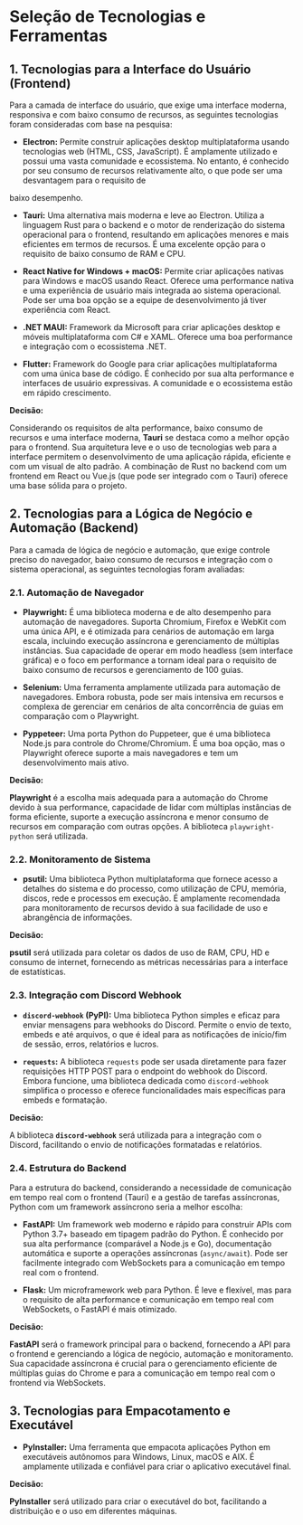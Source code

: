 
# Seleção de Tecnologias e Ferramentas

## 1. Tecnologias para a Interface do Usuário (Frontend)

Para a camada de interface do usuário, que exige uma interface moderna, responsiva e com baixo consumo de recursos, as seguintes tecnologias foram consideradas com base na pesquisa:

*   **Electron:** Permite construir aplicações desktop multiplataforma usando tecnologias web (HTML, CSS, JavaScript). É amplamente utilizado e possui uma vasta comunidade e ecossistema. No entanto, é conhecido por seu consumo de recursos relativamente alto, o que pode ser uma desvantagem para o requisito de 


baixo desempenho.

*   **Tauri:** Uma alternativa mais moderna e leve ao Electron. Utiliza a linguagem Rust para o backend e o motor de renderização do sistema operacional para o frontend, resultando em aplicações menores e mais eficientes em termos de recursos. É uma excelente opção para o requisito de baixo consumo de RAM e CPU.

*   **React Native for Windows + macOS:** Permite criar aplicações nativas para Windows e macOS usando React. Oferece uma performance nativa e uma experiência de usuário mais integrada ao sistema operacional. Pode ser uma boa opção se a equipe de desenvolvimento já tiver experiência com React.

*   **.NET MAUI:** Framework da Microsoft para criar aplicações desktop e móveis multiplataforma com C# e XAML. Oferece uma boa performance e integração com o ecossistema .NET.

*   **Flutter:** Framework do Google para criar aplicações multiplataforma com uma única base de código. É conhecido por sua alta performance e interfaces de usuário expressivas. A comunidade e o ecossistema estão em rápido crescimento.

**Decisão:**

Considerando os requisitos de alta performance, baixo consumo de recursos e uma interface moderna, **Tauri** se destaca como a melhor opção para o frontend. Sua arquitetura leve e o uso de tecnologias web para a interface permitem o desenvolvimento de uma aplicação rápida, eficiente e com um visual de alto padrão. A combinação de Rust no backend com um frontend em React ou Vue.js (que pode ser integrado com o Tauri) oferece uma base sólida para o projeto.




## 2. Tecnologias para a Lógica de Negócio e Automação (Backend)

Para a camada de lógica de negócio e automação, que exige controle preciso do navegador, baixo consumo de recursos e integração com o sistema operacional, as seguintes tecnologias foram avaliadas:

### 2.1. Automação de Navegador

*   **Playwright:** É uma biblioteca moderna e de alto desempenho para automação de navegadores. Suporta Chromium, Firefox e WebKit com uma única API, e é otimizada para cenários de automação em larga escala, incluindo execução assíncrona e gerenciamento de múltiplas instâncias. Sua capacidade de operar em modo headless (sem interface gráfica) e o foco em performance a tornam ideal para o requisito de baixo consumo de recursos e gerenciamento de 100 guias.

*   **Selenium:** Uma ferramenta amplamente utilizada para automação de navegadores. Embora robusta, pode ser mais intensiva em recursos e complexa de gerenciar em cenários de alta concorrência de guias em comparação com o Playwright.

*   **Pyppeteer:** Uma porta Python do Puppeteer, que é uma biblioteca Node.js para controle do Chrome/Chromium. É uma boa opção, mas o Playwright oferece suporte a mais navegadores e tem um desenvolvimento mais ativo.

**Decisão:**

**Playwright** é a escolha mais adequada para a automação do Chrome devido à sua performance, capacidade de lidar com múltiplas instâncias de forma eficiente, suporte a execução assíncrona e menor consumo de recursos em comparação com outras opções. A biblioteca `playwright-python` será utilizada.

### 2.2. Monitoramento de Sistema

*   **psutil:** Uma biblioteca Python multiplataforma que fornece acesso a detalhes do sistema e do processo, como utilização de CPU, memória, discos, rede e processos em execução. É amplamente recomendada para monitoramento de recursos devido à sua facilidade de uso e abrangência de informações.

**Decisão:**

**psutil** será utilizada para coletar os dados de uso de RAM, CPU, HD e consumo de internet, fornecendo as métricas necessárias para a interface de estatísticas.

### 2.3. Integração com Discord Webhook

*   **`discord-webhook` (PyPI):** Uma biblioteca Python simples e eficaz para enviar mensagens para webhooks do Discord. Permite o envio de texto, embeds e até arquivos, o que é ideal para as notificações de início/fim de sessão, erros, relatórios e lucros.

*   **`requests`:** A biblioteca `requests` pode ser usada diretamente para fazer requisições HTTP POST para o endpoint do webhook do Discord. Embora funcione, uma biblioteca dedicada como `discord-webhook` simplifica o processo e oferece funcionalidades mais específicas para embeds e formatação.

**Decisão:**

A biblioteca **`discord-webhook`** será utilizada para a integração com o Discord, facilitando o envio de notificações formatadas e relatórios.

### 2.4. Estrutura do Backend

Para a estrutura do backend, considerando a necessidade de comunicação em tempo real com o frontend (Tauri) e a gestão de tarefas assíncronas, Python com um framework assíncrono seria a melhor escolha:

*   **FastAPI:** Um framework web moderno e rápido para construir APIs com Python 3.7+ baseado em tipagem padrão do Python. É conhecido por sua alta performance (comparável a Node.js e Go), documentação automática e suporte a operações assíncronas (`async/await`). Pode ser facilmente integrado com WebSockets para a comunicação em tempo real com o frontend.

*   **Flask:** Um microframework web para Python. É leve e flexível, mas para o requisito de alta performance e comunicação em tempo real com WebSockets, o FastAPI é mais otimizado.

**Decisão:**

**FastAPI** será o framework principal para o backend, fornecendo a API para o frontend e gerenciando a lógica de negócio, automação e monitoramento. Sua capacidade assíncrona é crucial para o gerenciamento eficiente de múltiplas guias do Chrome e para a comunicação em tempo real com o frontend via WebSockets.

## 3. Tecnologias para Empacotamento e Executável

*   **PyInstaller:** Uma ferramenta que empacota aplicações Python em executáveis autônomos para Windows, Linux, macOS e AIX. É amplamente utilizada e confiável para criar o aplicativo executável final.

**Decisão:**

**PyInstaller** será utilizado para criar o executável do bot, facilitando a distribuição e o uso em diferentes máquinas.

